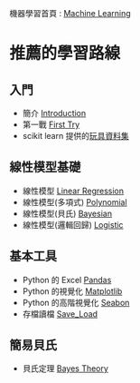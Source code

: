 
機器學習首頁 : [Machine Learning](https://tobytoy.github.io/OpenResource/machine-learning(scikit-learn)/)

# 推薦的學習路線

## 入門

- 簡介 [Introduction](https://github.com/tobytoy/OpenResource/blob/main/machine-learning(scikit-learn)/jupyter/%E7%B0%A1%E4%BB%8B(Introduction)/01-01%20Introduction.ipynb)
- 第一戰 [First Try](https://github.com/tobytoy/OpenResource/blob/main/machine-learning(scikit-learn)/jupyter/%E7%B0%A1%E4%BB%8B(Introduction)/01-02%20First_Try.ipynb)
- scikit learn 提供的[玩具資料集](https://github.com/tobytoy/OpenResource/blob/main/machine-learning(scikit-learn)/jupyter/%E8%B3%87%E6%96%99%E9%9B%86(datasets)/01_03%20Toy-datasets.ipynb)

## 線性模型基礎

- 線性模型 [Linear Regression](https://github.com/tobytoy/OpenResource/blob/main/machine-learning(scikit-learn)/jupyter/%E5%9F%BA%E6%9C%AC%E6%A8%A1%E5%9E%8B(basic-model)/%E7%B7%9A%E6%80%A7%E6%A8%A1%E5%9E%8B(Linear)/02_01%20Linear_Regression.ipynb)
- 線性模型(多項式) [Polynomial](https://github.com/tobytoy/OpenResource/blob/main/machine-learning(scikit-learn)/jupyter/%E5%9F%BA%E6%9C%AC%E6%A8%A1%E5%9E%8B(basic-model)/%E7%B7%9A%E6%80%A7%E6%A8%A1%E5%9E%8B(Linear)/02_02%20Linear_Regression_Polynomial.ipynb)
- 線性模型(貝氏) [Bayesian](https://github.com/tobytoy/OpenResource/blob/main/machine-learning(scikit-learn)/jupyter/%E5%9F%BA%E6%9C%AC%E6%A8%A1%E5%9E%8B(basic-model)/%E7%B7%9A%E6%80%A7%E6%A8%A1%E5%9E%8B(Linear)/02_02%20Linear_Regression_Bayesian.ipynb)
- 線性模型(邏輯回歸) [Logistic](https://github.com/tobytoy/OpenResource/blob/main/machine-learning(scikit-learn)/jupyter/%E5%9F%BA%E6%9C%AC%E6%A8%A1%E5%9E%8B(basic-model)/%E7%B7%9A%E6%80%A7%E6%A8%A1%E5%9E%8B(Linear)/02_02%20Linear_Regression_Logistic.ipynb)

## 基本工具

- Python 的 Excel [Pandas](https://github.com/tobytoy/OpenResource/blob/main/machine-learning(scikit-learn)/jupyter/%E5%85%B6%E4%BB%96%E5%B7%A5%E5%85%B7(other-tools)/00-01%20(Appendex)%20Pandas.ipynb)
- Python 的視覺化 [Matplotlib](https://github.com/tobytoy/OpenResource/blob/main/machine-learning(scikit-learn)/jupyter/%E5%85%B6%E4%BB%96%E5%B7%A5%E5%85%B7(other-tools)/00-02%20(Appendex)%20Visualization.ipynb)
- Python 的高階視覺化 [Seabon](https://github.com/tobytoy/OpenResource/blob/main/machine-learning(scikit-learn)/jupyter/%E5%85%B6%E4%BB%96%E5%B7%A5%E5%85%B7(other-tools)/00-03%20(Appendex)%20seabon.ipynb)
- 存檔讀檔 [Save_Load](https://github.com/tobytoy/OpenResource/blob/main/machine-learning(scikit-learn)/jupyter/%E5%85%B6%E4%BB%96%E5%B7%A5%E5%85%B7(other-tools)/00-04%20(Appendex)%20Save_Load.ipynb)

## 簡易貝氏

- 貝氏定理 [Bayes Theory](https://github.com/tobytoy/OpenResource/blob/main/machine-learning(scikit-learn)/jupyter/%E5%9F%BA%E6%9C%AC%E6%A8%A1%E5%9E%8B(basic-model)/%E8%B2%9D%E6%B0%8F(bayes)/03_01%20Bayes_Theory.ipynb)
